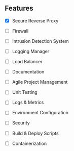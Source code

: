 ## Features
- [X] Secure Reverse Proxy
- [ ] Firewall
- [ ] Intrusion Detection System
- [ ] Logging Manager
- [ ] Load Balancer

- [ ] Documentation
- [ ] Agile Project Management
- [ ] Unit Testing
- [ ] Logs & Metrics
- [ ] Environment Configuration
- [ ] Security
- [ ] Build & Deploy Scripts
- [ ] Containerization

